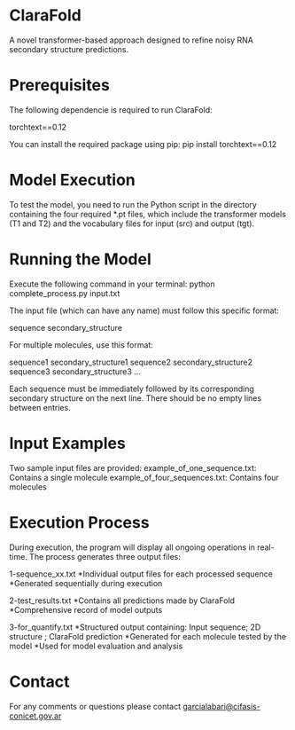 # ClaraFold
A novel transformer-based approach designed to refine noisy RNA secondary structure predictions.

# Prerequisites
The following dependencie is required to run ClaraFold:

torchtext==0.12

You can install the required package using pip:
pip install torchtext==0.12

# Model Execution
To test the model, you need to run the Python script in the directory containing the four required *.pt files, which include the transformer models (T1 and T2) and the vocabulary files for input (src) and output (tgt).

# Running the Model
Execute the following command in your terminal:
python complete_process.py input.txt

The input file (which can have any name) must follow this specific format:

sequence
secondary_structure

For multiple molecules, use this format:

sequence1
secondary_structure1
sequence2
secondary_structure2
sequence3
secondary_structure3
...

Each sequence must be immediately followed by its corresponding secondary structure on the next line. There should be no empty lines between entries.

# Input Examples
Two sample input files are provided:
example_of_one_sequence.txt: Contains a single molecule
example_of_four_sequences.txt: Contains four molecules

# Execution Process
During execution, the program will display all ongoing operations in real-time. The process generates three output files:

1-sequence_xx.txt
*Individual output files for each processed sequence
*Generated sequentially during execution

2-test_results.txt
*Contains all predictions made by ClaraFold
*Comprehensive record of model outputs

3-for_quantify.txt
*Structured output containing: Input sequence; 2D structure ; ClaraFold prediction
*Generated for each molecule tested by the model
*Used for model evaluation and analysis

# Contact
For any comments or questions please contact garcialabari@cifasis-conicet.gov.ar
